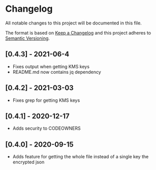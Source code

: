 # Changelog


All notable changes to this project will be documented in this file.

The format is based on [Keep a Changelog](http://keepachangelog.com/en/1.0.0/)
and this project adheres to [Semantic Versioning](http://semver.org/spec/v2.0.0.html).

## [0.4.3] - 2021-06-4
 - Fixes output when getting KMS keys
 - README.md now contains jq dependency

## [0.4.2] - 2021-03-03
 - Fixes grep for getting KMS keys

## [0.4.1] - 2020-12-17
 - Adds security to CODEOWNERS

## [0.4.0] - 2020-09-15
 - Adds feature for getting the whole file instead of a single key the encrypted json
